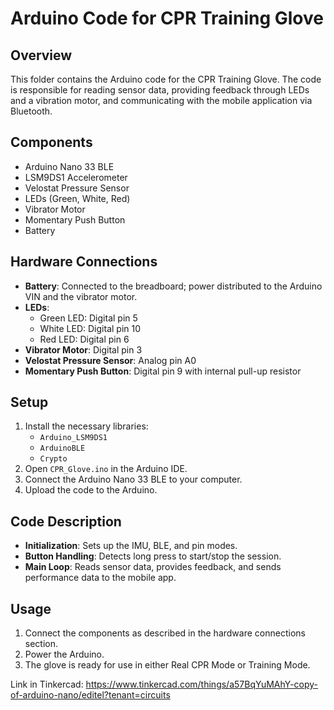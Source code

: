 # Arduino Code for CPR Training Glove

## Overview
This folder contains the Arduino code for the CPR Training Glove. The code is responsible for reading sensor data, providing feedback through LEDs and a vibration motor, and communicating with the mobile application via Bluetooth.

## Components
- Arduino Nano 33 BLE
- LSM9DS1 Accelerometer
- Velostat Pressure Sensor
- LEDs (Green, White, Red)
- Vibrator Motor
- Momentary Push Button
- Battery

## Hardware Connections
- **Battery**: Connected to the breadboard; power distributed to the Arduino VIN and the vibrator motor.
- **LEDs**:
  - Green LED: Digital pin 5
  - White LED: Digital pin 10
  - Red LED: Digital pin 6
- **Vibrator Motor**: Digital pin 3
- **Velostat Pressure Sensor**: Analog pin A0
- **Momentary Push Button**: Digital pin 9 with internal pull-up resistor

## Setup
1. Install the necessary libraries:
   - `Arduino_LSM9DS1`
   - `ArduinoBLE`
   - `Crypto`
2. Open `CPR_Glove.ino` in the Arduino IDE.
3. Connect the Arduino Nano 33 BLE to your computer.
4. Upload the code to the Arduino.

## Code Description
- **Initialization**: Sets up the IMU, BLE, and pin modes.
- **Button Handling**: Detects long press to start/stop the session.
- **Main Loop**: Reads sensor data, provides feedback, and sends performance data to the mobile app.

## Usage
1. Connect the components as described in the hardware connections section.
2. Power the Arduino.
3. The glove is ready for use in either Real CPR Mode or Training Mode.


Link in Tinkercad: https://www.tinkercad.com/things/a57BqYuMAhY-copy-of-arduino-nano/editel?tenant=circuits
